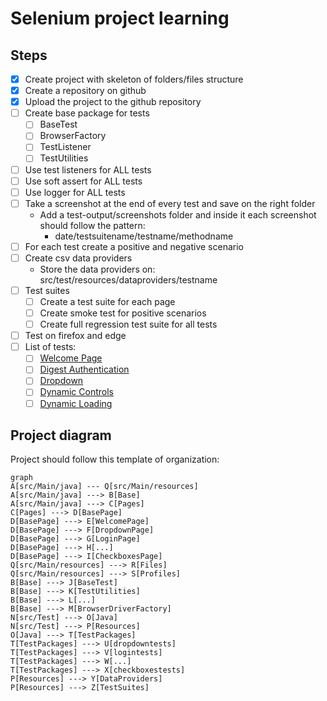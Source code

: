 # Selenium project learning

## Steps

 - [X] Create project with skeleton of folders/files structure
 - [X] Create a repository on github
 - [X] Upload the project to the github repository
 - [ ] Create base package for tests
	 - [ ] BaseTest
	 - [ ] BrowserFactory
	 - [ ] TestListener
	 - [ ] TestUtilities
 - [ ] Use test listeners for ALL tests
 - [ ] Use soft assert for ALL tests
 - [ ] Use logger for ALL tests
 - [ ] Take a screenshot at the end of every test and save on the right folder
	 - Add a test-output/screenshots folder and inside it each screenshot should follow the pattern:
		 - date/testsuitename/testname/methodname
 - [ ] For each test create a positive and negative scenario
 - [ ] Create csv data providers
	 - Store the data providers on: src/test/resources/dataproviders/testname 
 - [ ] Test suites
	 - [ ] Create a test suite for each page
	 - [ ] Create smoke test for positive scenarios
	 - [ ] Create full regression test suite for all tests
 - [ ] Test on firefox and edge
 - [ ] List of tests:
	 - [ ] [Welcome Page](https://the-internet.herokuapp.com)
	 - [ ] [Digest Authentication](https://the-internet.herokuapp.com/digest_auth)
	 - [ ] [Dropdown](https://the-internet.herokuapp.com/dropdown)
	 - [ ] [Dynamic Controls](https://the-internet.herokuapp.com/dynamic_controls)
	 - [ ] [Dynamic Loading](https://the-internet.herokuapp.com/dynamic_loading)

## Project diagram

Project should follow this template of organization:

```mermaid
graph
A[src/Main/java] --- Q[src/Main/resources]
A[src/Main/java] ---> B[Base]
A[src/Main/java] ---> C[Pages]
C[Pages] ---> D[BasePage]
D[BasePage] ---> E[WelcomePage]
D[BasePage] ---> F[DropdownPage]
D[BasePage] ---> G[LoginPage]
D[BasePage] ---> H[...]
D[BasePage] ---> I[CheckboxesPage]
Q[src/Main/resources] ---> R[Files]
Q[src/Main/resources] ---> S[Profiles]
B[Base] ---> J[BaseTest]
B[Base] ---> K[TestUtilities]
B[Base] ---> L[...]
B[Base] ---> M[BrowserDriverFactory]
N[src/Test] ---> O[Java]
N[src/Test] ---> P[Resources]
O[Java] ---> T[TestPackages]
T[TestPackages] ---> U[dropdowntests]
T[TestPackages] ---> V[logintests]
T[TestPackages] ---> W[...]
T[TestPackages] ---> X[checkboxestests]
P[Resources] ---> Y[DataProviders]
P[Resources] ---> Z[TestSuites]